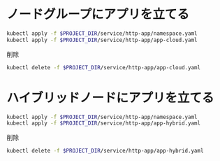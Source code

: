 # ノードグループにアプリを立てる

```bash
kubectl apply -f $PROJECT_DIR/service/http-app/namespace.yaml
kubectl apply -f $PROJECT_DIR/service/http-app/app-cloud.yaml
```

削除

```bash
kubectl delete -f $PROJECT_DIR/service/http-app/app-cloud.yaml
```



# ハイブリッドノードにアプリを立てる

```bash
kubectl apply -f $PROJECT_DIR/service/http-app/namespace.yaml
kubectl apply -f $PROJECT_DIR/service/http-app/app-hybrid.yaml
```

削除

```bash
kubectl delete -f $PROJECT_DIR/service/http-app/app-hybrid.yaml
```
